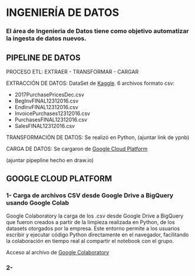 # INGENIERÍA DE DATOS

### El área de Ingenieria de Datos tiene como objetivo automatizar la ingesta de datos nuevos. 


## PIPELINE DE DATOS

PROCESO ETL: EXTRAER - TRANSFORMAR - CARGAR

EXTRACCIÓN DE DATOS: DataSet de [Kaggle](https://www.kaggle.com/datasets/bhanupratapbiswas/inventory-analysis-case-study). 6 archivos formato csv: 
- 2017PurchasePricesDec.csv
- BegInvFINAL12312016.csv
- EndInvFINAL12312016.csv
- InvoicePurchases12312016.csv
- PurchasesFINAL12312016.csv
- SalesFINAL12312016.csv

TRANSFORMACIÓN DE DATOS: Se realizó en Python, (ajuntar link de ypnb)

CARGA DE DATOS: Se cargaron de [Google Cloud Platform](https://cloud.google.com/?_gl=1*6gcnrv*_up*MQ..&gclid=CjwKCAjw-O6zBhASEiwAOHeGxXc4YZx6SNH1EHwvQgGmacSJnslZSK8XEbOaI-IYDAFV-nnJz4emIxoCwYcQAvD_BwE&gclsrc=aw.ds&hl=es_419)

(ajuntar pipepline hecho en draw.io) 


## GOOGLE CLOUD PLATFORM





### 1- Carga de archivos CSV desde Google Drive a BigQuery usando Google Colab

Google Colaboratory la carga de los .csv desde Google Drive a BigQuery que fueron creados a partir de la limpieza realizada en Python, de los datasets otorgados por la empresa.
Este entorno permite a los usuarios escribir y ejecutar código Python directamente en el navegador, facilitando la colaboración en tiempo real al compartir el notebook con el grupo.


Acceso al archivo de [Google Colaboratory](https://colab.research.google.com/drive/1j-HrMwga8oIaSLumfFZ1qPX-bo347MU1)

### 2- 
